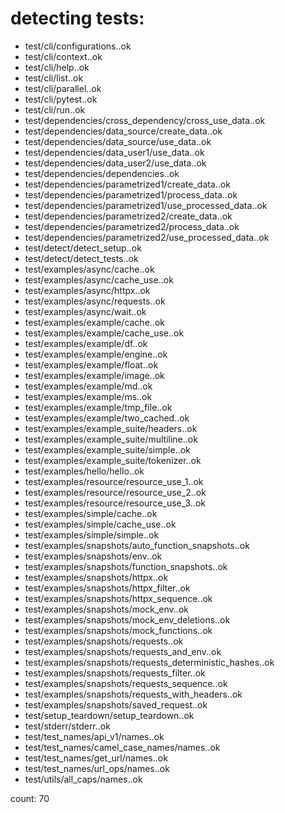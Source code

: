 # detecting tests:

 * test/cli/configurations..ok
 * test/cli/context..ok
 * test/cli/help..ok
 * test/cli/list..ok
 * test/cli/parallel..ok
 * test/cli/pytest..ok
 * test/cli/run..ok
 * test/dependencies/cross_dependency/cross_use_data..ok
 * test/dependencies/data_source/create_data..ok
 * test/dependencies/data_source/use_data..ok
 * test/dependencies/data_user1/use_data..ok
 * test/dependencies/data_user2/use_data..ok
 * test/dependencies/dependencies..ok
 * test/dependencies/parametrized1/create_data..ok
 * test/dependencies/parametrized1/process_data..ok
 * test/dependencies/parametrized1/use_processed_data..ok
 * test/dependencies/parametrized2/create_data..ok
 * test/dependencies/parametrized2/process_data..ok
 * test/dependencies/parametrized2/use_processed_data..ok
 * test/detect/detect_setup..ok
 * test/detect/detect_tests..ok
 * test/examples/async/cache..ok
 * test/examples/async/cache_use..ok
 * test/examples/async/httpx..ok
 * test/examples/async/requests..ok
 * test/examples/async/wait..ok
 * test/examples/example/cache..ok
 * test/examples/example/cache_use..ok
 * test/examples/example/df..ok
 * test/examples/example/engine..ok
 * test/examples/example/float..ok
 * test/examples/example/image..ok
 * test/examples/example/md..ok
 * test/examples/example/ms..ok
 * test/examples/example/tmp_file..ok
 * test/examples/example/two_cached..ok
 * test/examples/example_suite/headers..ok
 * test/examples/example_suite/multiline..ok
 * test/examples/example_suite/simple..ok
 * test/examples/example_suite/tokenizer..ok
 * test/examples/hello/hello..ok
 * test/examples/resource/resource_use_1..ok
 * test/examples/resource/resource_use_2..ok
 * test/examples/resource/resource_use_3..ok
 * test/examples/simple/cache..ok
 * test/examples/simple/cache_use..ok
 * test/examples/simple/simple..ok
 * test/examples/snapshots/auto_function_snapshots..ok
 * test/examples/snapshots/env..ok
 * test/examples/snapshots/function_snapshots..ok
 * test/examples/snapshots/httpx..ok
 * test/examples/snapshots/httpx_filter..ok
 * test/examples/snapshots/httpx_sequence..ok
 * test/examples/snapshots/mock_env..ok
 * test/examples/snapshots/mock_env_deletions..ok
 * test/examples/snapshots/mock_functions..ok
 * test/examples/snapshots/requests..ok
 * test/examples/snapshots/requests_and_env..ok
 * test/examples/snapshots/requests_deterministic_hashes..ok
 * test/examples/snapshots/requests_filter..ok
 * test/examples/snapshots/requests_sequence..ok
 * test/examples/snapshots/requests_with_headers..ok
 * test/examples/snapshots/saved_request..ok
 * test/setup_teardown/setup_teardown..ok
 * test/stderr/stderr..ok
 * test/test_names/api_v1/names..ok
 * test/test_names/camel_case_names/names..ok
 * test/test_names/get_url/names..ok
 * test/test_names/url_ops/names..ok
 * test/utils/all_caps/names..ok

count: 70
